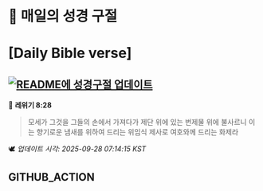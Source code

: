 # 🙏 매일의 성경 구절
# [Daily Bible verse]
## [![README에 성경구절 업데이트](https://github.com/DONGSUKA/first_test/actions/workflows/update-readme-bible.yml/badge.svg)](https://github.com/DONGSUKA/first_test/actions/workflows/update-readme-bible.yml)
<!-- START_BIBLE_VERSE -->
📖 **레위기 8:28**
> 모세가 그것을 그들의 손에서 가져다가 제단 위에 있는 번제물 위에 불사르니 이는 향기로운 냄새를 위하여 드리는 위임식 제사로 여호와께 드리는 화제라

🕊️ _업데이트 시각: 2025-09-28 07:14:15 KST_
  <!-- END_BIBLE_VERSE -->
## GITHUB_ACTION
